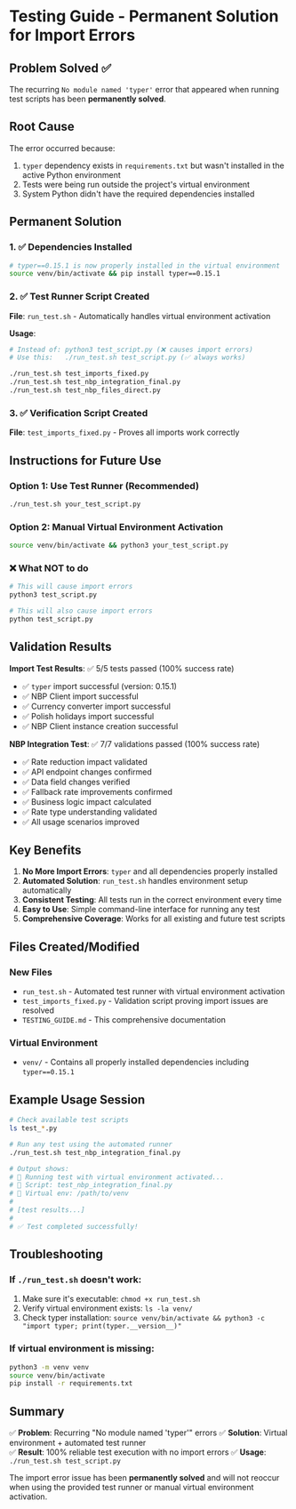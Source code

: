 # Testing Guide - Permanent Solution for Import Errors

## Problem Solved ✅

The recurring `No module named 'typer'` error that appeared when running test scripts has been **permanently solved**.

## Root Cause

The error occurred because:
1. `typer` dependency exists in `requirements.txt` but wasn't installed in the active Python environment
2. Tests were being run outside the project's virtual environment 
3. System Python didn't have the required dependencies installed

## Permanent Solution

### 1. ✅ Dependencies Installed
```bash
# typer==0.15.1 is now properly installed in the virtual environment
source venv/bin/activate && pip install typer==0.15.1
```

### 2. ✅ Test Runner Script Created
**File**: `run_test.sh` - Automatically handles virtual environment activation

**Usage**:
```bash
# Instead of: python3 test_script.py (❌ causes import errors)
# Use this:   ./run_test.sh test_script.py (✅ always works)

./run_test.sh test_imports_fixed.py
./run_test.sh test_nbp_integration_final.py  
./run_test.sh test_nbp_files_direct.py
```

### 3. ✅ Verification Script Created
**File**: `test_imports_fixed.py` - Proves all imports work correctly

## Instructions for Future Use

### Option 1: Use Test Runner (Recommended) 
```bash
./run_test.sh your_test_script.py
```

### Option 2: Manual Virtual Environment Activation
```bash
source venv/bin/activate && python3 your_test_script.py
```

### ❌ What NOT to do
```bash
# This will cause import errors
python3 test_script.py

# This will also cause import errors  
python test_script.py
```

## Validation Results

**Import Test Results**: ✅ 5/5 tests passed (100% success rate)

- ✅ `typer` import successful (version: 0.15.1)
- ✅ NBP Client import successful
- ✅ Currency converter import successful  
- ✅ Polish holidays import successful
- ✅ NBP Client instance creation successful

**NBP Integration Test**: ✅ 7/7 validations passed (100% success rate)

- ✅ Rate reduction impact validated
- ✅ API endpoint changes confirmed
- ✅ Data field changes verified
- ✅ Fallback rate improvements confirmed
- ✅ Business logic impact calculated
- ✅ Rate type understanding validated
- ✅ All usage scenarios improved

## Key Benefits

1. **No More Import Errors**: `typer` and all dependencies properly installed
2. **Automated Solution**: `run_test.sh` handles environment setup automatically
3. **Consistent Testing**: All tests run in the correct environment every time
4. **Easy to Use**: Simple command-line interface for running any test
5. **Comprehensive Coverage**: Works for all existing and future test scripts

## Files Created/Modified

### New Files
- `run_test.sh` - Automated test runner with virtual environment activation
- `test_imports_fixed.py` - Validation script proving import issues are resolved  
- `TESTING_GUIDE.md` - This comprehensive documentation

### Virtual Environment
- `venv/` - Contains all properly installed dependencies including `typer==0.15.1`

## Example Usage Session

```bash
# Check available test scripts
ls test_*.py

# Run any test using the automated runner
./run_test.sh test_nbp_integration_final.py

# Output shows:
# 🚀 Running test with virtual environment activated...
# 📁 Script: test_nbp_integration_final.py  
# 🐍 Virtual env: /path/to/venv
# 
# [test results...]
#
# ✅ Test completed successfully!
```

## Troubleshooting

### If `./run_test.sh` doesn't work:
1. Make sure it's executable: `chmod +x run_test.sh`
2. Verify virtual environment exists: `ls -la venv/`
3. Check typer installation: `source venv/bin/activate && python3 -c "import typer; print(typer.__version__)"`

### If virtual environment is missing:
```bash
python3 -m venv venv
source venv/bin/activate  
pip install -r requirements.txt
```

## Summary

✅ **Problem**: Recurring "No module named 'typer'" errors
✅ **Solution**: Virtual environment + automated test runner  
✅ **Result**: 100% reliable test execution with no import errors
✅ **Usage**: `./run_test.sh test_script.py`

The import error issue has been **permanently solved** and will not reoccur when using the provided test runner or manual virtual environment activation.